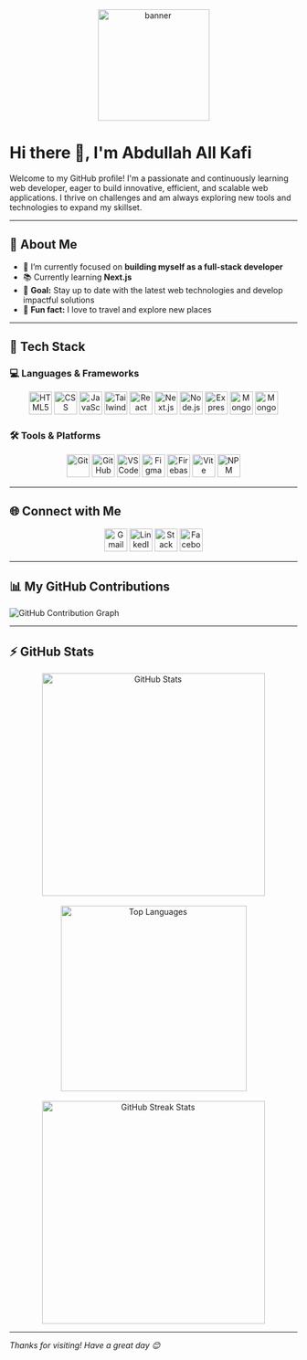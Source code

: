 <div align="center">
  <img src="https://i.ibb.co.com/CKjmRJRR/Purple-Abstract-Graphic-Design-Linked-In-Article-Cover-Image-1.png" alt="banner" height="195"/>
</div>

# Hi there 👋, I'm Abdullah All Kafi

Welcome to my GitHub profile! I'm a passionate and continuously learning web developer, eager to build innovative, efficient, and scalable web applications. I thrive on challenges and am always exploring new tools and technologies to expand my skillset.

---

## 🧠 About Me

- 🔭 I’m currently focused on **building myself as a full-stack developer**
- 📚 Currently learning **Next.js**
- 🎯 **Goal:** Stay up to date with the latest web technologies and develop impactful solutions
- 🎲 **Fun fact:** I love to travel and explore new places

---

## 🚀 Tech Stack

### 💻 Languages & Frameworks

<div align="center">
  <img src="https://cdn.jsdelivr.net/gh/devicons/devicon/icons/html5/html5-original.svg" height="40" alt="HTML5" />
  <img src="https://skillicons.dev/icons?i=css" height="40" alt="CSS" />
  <img src="https://cdn.simpleicons.org/javascript/F7DF1E" height="40" alt="JavaScript" />
  <img src="https://cdn.simpleicons.org/tailwindcss/06B6D4" height="40" alt="Tailwind CSS" />
  <img src="https://cdn.jsdelivr.net/gh/devicons/devicon/icons/react/react-original.svg" height="40" alt="React" />
  <img src="https://skillicons.dev/icons?i=nextjs" height="40" alt="Next.js" />
  <img src="https://cdn.jsdelivr.net/gh/devicons/devicon/icons/nodejs/nodejs-original.svg" height="40" alt="Node.js" />
  <img src="https://skillicons.dev/icons?i=express" height="40" alt="Express.js" />
  <img src="https://skillicons.dev/icons?i=mongodb" height="40" alt="MongoDB" />
  <img src="https://img.shields.io/badge/Mongoose-880000?style=flat&logo=mongoose&logoColor=white" height="40" alt="Mongoose" />
</div>

### 🛠️ Tools & Platforms

<div align="center">
  <img src="https://cdn.simpleicons.org/git/F05032" height="40" alt="Git" />
  <img src="https://skillicons.dev/icons?i=github" height="40" alt="GitHub" />
  <img src="https://skillicons.dev/icons?i=vscode" height="40" alt="VSCode" />
  <img src="https://skillicons.dev/icons?i=figma" height="40" alt="Figma" />
  <img src="https://skillicons.dev/icons?i=firebase" height="40" alt="Firebase" />
  <img src="https://skillicons.dev/icons?i=vite" height="40" alt="Vite" />
  <img src="https://cdn.jsdelivr.net/gh/devicons/devicon/icons/npm/npm-original-wordmark.svg" height="40" alt="NPM" />
</div>

---

## 🌐 Connect with Me

<div align="center">
  <a href="mailto:your-email@gmail.com"><img src="https://raw.githubusercontent.com/maurodesouza/profile-readme-generator/master/src/assets/icons/social/gmail/default.svg" width="40" alt="Gmail" /></a>
  <a href="https://www.linkedin.com/in/your-linkedin/"><img src="https://raw.githubusercontent.com/maurodesouza/profile-readme-generator/master/src/assets/icons/social/linkedin/default.svg" width="40" alt="LinkedIn" /></a>
  <a href="https://stackoverflow.com/users/your-id"><img src="https://raw.githubusercontent.com/maurodesouza/profile-readme-generator/master/src/assets/icons/social/stackoverflow/default.svg" width="40" alt="Stack Overflow" /></a>
  <a href="https://www.facebook.com/your-profile"><img src="https://raw.githubusercontent.com/maurodesouza/profile-readme-generator/master/src/assets/icons/social/facebook/default.svg" width="40" alt="Facebook" /></a>
</div>

---

## 📊 My GitHub Contributions

![GitHub Contribution Graph](https://github-readme-activity-graph.cyclic.app/graph?username=@rjkafi&theme=github-compact&hide_border=true)

---

## ⚡ GitHub Stats

<div align="center">
  <img src="https://github-readme-stats-salesp07.vercel.app/api?username=rjkafi&count_private=true&show_icons=true&theme=jolly&rank_icon=github&border_radius=10" width="390" alt="GitHub Stats" />
  <br><br>
  <img src="https://github-readme-stats-salesp07.vercel.app/api/top-langs/?username=rjkafi&hide=HTML&langs_count=8&layout=compact&theme=jolly&border_radius=10&size_weight=0.5&count_weight=0.5&exclude_repo=github-readme-stats" width="325" alt="Top Languages" />
  <br><br>
  <img src="https://github-readme-streak-stats-salesp07.vercel.app/?user=rjkafi&count_private=true&theme=jolly&border_radius=10" width="390" alt="GitHub Streak Stats" />
</div>

---

_Thanks for visiting! Have a great day 😊_
